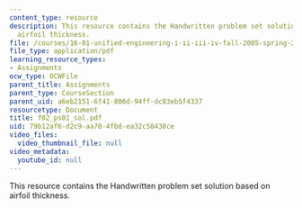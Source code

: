 ```yaml
---
content_type: resource
description: This resource contains the Handwritten problem set solution based on
  airfoil thickness.
file: /courses/16-01-unified-engineering-i-ii-iii-iv-fall-2005-spring-2006/79b12af6d2c9aa704fbdea32c58438ce_f02_ps01_sol.pdf
file_type: application/pdf
learning_resource_types:
- Assignments
ocw_type: OCWFile
parent_title: Assignments
parent_type: CourseSection
parent_uid: a6eb2151-6f41-806d-94ff-dc83eb5f4337
resourcetype: Document
title: f02_ps01_sol.pdf
uid: 79b12af6-d2c9-aa70-4fbd-ea32c58438ce
video_files:
  video_thumbnail_file: null
video_metadata:
  youtube_id: null
---
```

This resource contains the Handwritten problem set solution based on airfoil thickness.